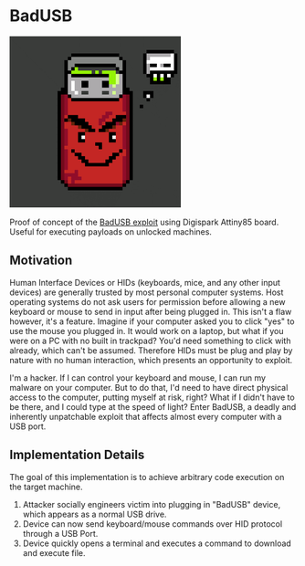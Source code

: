 # BadUSB 

<img src="./badusb.gif" width="300px"/>


Proof of concept of the [BadUSB exploit](https://www.wired.com/2014/07/usb-security/) using Digispark Attiny85 board. Useful for executing payloads on unlocked machines.   

## Motivation
Human Interface Devices or HIDs (keyboards, mice, and any other input devices) are generally trusted by most personal computer systems. Host operating systems do not ask users for permission before allowing a new keyboard or mouse to send in input after being plugged in. This isn't a flaw however, it's a feature. Imagine if your computer asked you to click "yes" to use the mouse you plugged in. It would work on a laptop, but what if you were on a PC with no built in trackpad? You'd need something to click with already, which can't be assumed. Therefore HIDs must be plug and play by nature with no human interaction, which presents an opportunity to exploit.  

I'm a hacker. If I can control your keyboard and mouse, I can run my malware on your computer. But to do that, I'd need to have direct physical access to the computer, putting myself at risk, right? What if I didn't have to be there, and I could type at the speed of light? Enter BadUSB, a deadly and inherently unpatchable exploit that affects almost every computer with a USB port. 

## Implementation Details
The goal of this implementation is to achieve arbitrary code execution on the target machine. 

1. Attacker socially engineers victim into plugging in "BadUSB" device, which appears as a normal USB drive.
2. Device can now send keyboard/mouse commands over HID protocol through a USB Port.
3. Device quickly opens a terminal and executes a command to download and execute file. 




